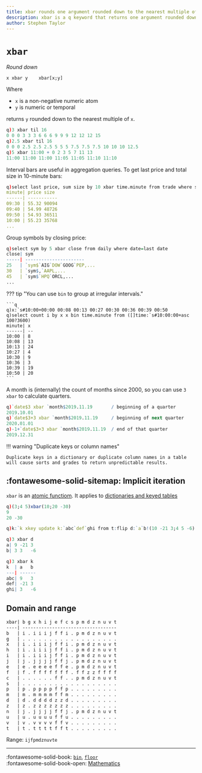 ```yaml
---
title: xbar rounds one argument rounded down to the nearest multiple of the other | Reference | kdb+ and q documentation
description: xbar is a q keyword that returns one argument rounded down to the nearest multiple of the other.
author: Stephen Taylor
---
```

# `xbar`



_Round down_

```syntax
x xbar y    xbar[x;y]
```

Where

-   `x` is a non-negative numeric atom
-   `y` is numeric or temporal

returns `y` rounded down to the nearest multiple of `x`.

```q
q)3 xbar til 16
0 0 0 3 3 3 6 6 6 9 9 9 12 12 12 15
q)2.5 xbar til 16
0 0 0 2.5 2.5 2.5 5 5 5 7.5 7.5 7.5 10 10 10 12.5
q)5 xbar 11:00 + 0 2 3 5 7 11 13
11:00 11:00 11:00 11:05 11:05 11:10 11:10
```

Interval bars are useful in aggregation queries. To get last price and total size in 10-minute bars:

```q
q)select last price, sum size by 10 xbar time.minute from trade where sym=`IBM
minute| price size
------| -----------
09:30 | 55.32 90094
09:40 | 54.99 48726
09:50 | 54.93 36511
10:00 | 55.23 35768
...
```

Group symbols by closing price:

```q
q)select sym by 5 xbar close from daily where date=last date
close| sym
-----| ----------------------
25   | `sym$`AIG`DOW`GOOG`PEP,...
30   | `sym$,`AAPL,...
45   | `sym$`HPQ`ORCL,...
...
```

??? tip "You can use `bin` to group at irregular intervals."

    ```q
    q)x:`s#10:00+00:00 00:08 00:13 00:27 00:30 00:36 00:39 00:50
    q)select count i by x x bin time.minute from ([]time:`s#10:00:00+asc 100?3600)
    minute| x
    ------| --
    10:00 | 8
    10:08 | 13
    10:13 | 24
    10:27 | 4
    10:30 | 9
    10:36 | 3
    10:39 | 19
    10:50 | 20
    ```

A month is (internally) the count of months since 2000, so you can use `3 xbar` to calculate quarters.

```q
q)`date$3 xbar `month$2019.11.19       / beginning of a quarter
2019.10.01
q)`date$3+3 xbar `month$2019.11.19     / beginning of next quarter
2020.01.01
q)-1+`date$3+3 xbar `month$2019.11.19  / end of that quarter
2019.12.31
```


!!! warning "Duplicate keys or column names"

    Duplicate keys in a dictionary or duplicate column names in a table will cause sorts and grades to return unpredictable results.


## :fontawesome-solid-sitemap: Implicit iteration

`xbar` is an [atomic functiom](../basics/atomic.md).
It applies to [dictionaries and keyed tables](../basics/math.md#dictionaries-and-tables)

```q
q)(3;4 5)xbar(10;20 -30)
9
20 -30

q)k:`k xkey update k:`abc`def`ghi from t:flip d:`a`b!(10 -21 3;4 5 -6)

q)3 xbar d
a| 9 -21 3
b| 3 3   -6

q)3 xbar k
k  | a   b
---| ------
abc| 9   3
def| -21 3
ghi| 3   -6
```


## Domain and range

```txt
xbar| b g x h i j e f c s p m d z n u v t
----| -----------------------------------
b   | i . i i i j f f i . p m d z n u v t
g   | . . . . . . . . . . . . . . . . . .
x   | i . i i i j f f i . p m d z n u v t
h   | i . i i i j f f i . p m d z n u v t
i   | i . i i i j f f i . p m d z n u v t
j   | j . j j j j f f j . p m d z n u v t
e   | e . e e e e f f e . p m d z n u v t
f   | f . f f f f f f f . f f z z f f f f
c   | . . . . . . f f . . p m d z n u v t
s   | . . . . . . . . . . . . . . . . . .
p   | p . p p p p f f p . . . . . . . . .
m   | m . m m m m f f m . . . . . . . . .
d   | d . d d d d z z d . . . . . . . . .
z   | z . z z z z z z z . . . . . . . . .
n   | j . j j j j f f j . p m d z n u v t
u   | u . u u u u f f u . . . . . . . . .
v   | v . v v v v f f v . . . . . . . . .
t   | t . t t t t f f t . . . . . . . . .
```

Range: `ijfpmdznuvte`

----
:fontawesome-solid-book:
[`bin`](bin.md), [`floor`](floor.md)
<br>
:fontawesome-solid-book-open:
[Mathematics](../basics/math.md)

